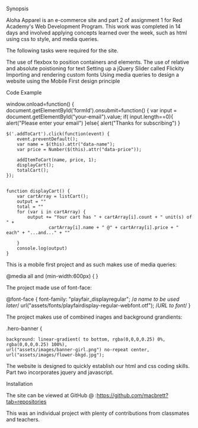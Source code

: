 
Synopsis

Aloha Apparel is an e-commerce site and part 2 of assignment 1 for Red Academy's Web Development Program.
This work was completed in 14 days and involved applying concepts learned over the week, such as html
using css to style, and media queries.

The following tasks were required for the site.

The use of flexbox to position containers and elements.
The use of relative and absolute poistioning for text 
Setting up a jQuery Slider called Flickity
Importing and rendering custom fonts
Using media queries to design a website using the Mobile First design principle


Code Example
 

 window.onload=function() {
     document.getElementById('formId').onsubmit=function() {
         var input = document.getElementById("your-email").value;
         if( input.length==0){
             alert("Please enter your email")
         }else{
             alert("Thanks for subscribing")
         }

    $('.addToCart').click(function(event) {
        event.preventDefault();
        var name = $(this).attr("data-name");
        var price = Number($(this).attr("data-price"));

        addItemToCart(name, price, 1);
        displayCart();
        totalCart();
    });


    function displayCart() {
        var cartArray = listCart();
        output = ""
        total = ""
        for (var i in cartArray) {
            output += "Your cart has " + cartArray[i].count + " unit(s) of " +
                    cartArray[i].name + " @" + cartArray[i].price + " each" + "...and..." + ""

        }
        console.log(output)
    }

This is a mobile first project and as such makes use of media queries:

@media all and (min-width:600px)  {
}

The project made use of font-face:

@font-face {
    font-family: "playfair_displayregular"; /*a name to be used later*/
    url("assets/fonts/playfairdisplay-regular-webfont.otf"); /*URL to font*/
}

The project makes use of combined inages and background grandients:

.hero-banner {

    background: linear-gradient( to bottom, rgba(0,0,0,0.25) 0%, rgba(0,0,0,0.25) 100%),
    url("assets/images/banner-girl.png") no-repeat center,
    url("assets/images/flower-bkgd.jpg");


The website is designed to quickly establish our html and css coding skills. Part two
incorporates jquery and javascript.


Installation
 

The site can be viewed at GitHub @ :https://github.com/macbrett?tab=repositories

This was an individual project with plenty of contributions from classmates and teachers.



